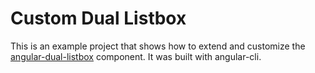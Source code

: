 # Custom Dual Listbox

This is an example project that shows how to extend and customize the [angular-dual-listbox](https://github.com/czeckd/angular-dual-listbox) component.
It was built with angular-cli.
